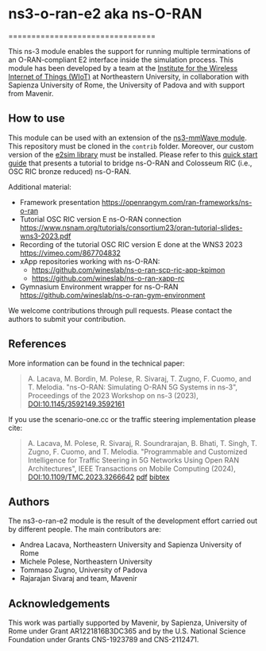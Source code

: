 # ns3-o-ran-e2 aka ns-O-RAN

================================

This ns-3 module enables the support for running multiple terminations of an O-RAN-compliant E2 interface inside the simulation process.
This module has been developed by a team at the [Institute for the Wireless Internet of Things (WIoT)](https://wiot.northeastern.edu) at Northeastern University, in collaboration with Sapienza University of Rome, the University of Padova and with support from Mavenir.

## How to use

This module can be used with an extension of the [ns3-mmWave module](https://github.com/wineslab/ns-o-ran-ns3-mmwave).
This repository must be cloned in the `contrib` folder.
Moreover, our custom version of the [e2sim library](https://github.com/wineslab/o-ran-e2sim) must be installed.
Please refer to this [quick start guide](https://openrangym.com/tutorials/ns-o-ran) that presents a tutorial to bridge ns-O-RAN and Colosseum RIC (i.e., OSC RIC bronze reduced) ns-O-RAN.

Additional material:

- Framework presentation https://openrangym.com/ran-frameworks/ns-o-ran 
- Tutorial OSC RIC version E ns-O-RAN connection  https://www.nsnam.org/tutorials/consortium23/oran-tutorial-slides-wns3-2023.pdf 
- Recording of the tutorial OSC RIC version E done at the WNS3 2023 https://vimeo.com/867704832 
- xApp repositories working with ns-O-RAN:
  - https://github.com/wineslab/ns-o-ran-scp-ric-app-kpimon 
  - https://github.com/wineslab/ns-o-ran-xapp-rc 
- Gymnasium Environment wrapper for ns-O-RAN https://github.com/wineslab/ns-o-ran-gym-environment

We welcome contributions through pull requests. Please contact the authors to submit your contribution.

## References

More information can be found in the technical paper:

> A. Lacava, M. Bordin, M. Polese, R. Sivaraj, T. Zugno, F. Cuomo, and T. Melodia. "ns-O-RAN: Simulating O-RAN 5G Systems in ns-3", Proceedings of the 2023 Workshop on ns-3 (2023), [DOI:10.1145/3592149.3592161](https://dl.acm.org/doi/abs/10.1145/3592149.3592161)

If you use the scenario-one.cc or the traffic steering implementation please cite:

>A. Lacava, M. Polese, R. Sivaraj, R. Soundrarajan, B. Bhati, T. Singh, T. Zugno, F. Cuomo, and T. Melodia. "Programmable and Customized Intelligence for Traffic Steering in 5G Networks Using Open RAN Architectures", IEEE Transactions on Mobile Computing (2024), [DOI:10.1109/TMC.2023.3266642](https://doi.org/10.1109/TMC.2023.3266642) [pdf](https://ieeexplore.ieee.org/document/10102369) [bibtex](https://ece.northeastern.edu/wineslab/wines_bibtex/andrea/LacavaAMC22.txt)

## Authors

The ns3-o-ran-e2 module is the result of the development effort carried out by different people. The main contributors are:

- Andrea Lacava, Northeastern University and Sapienza University of Rome
- Michele Polese, Northeastern University
- Tommaso Zugno, University of Padova
- Rajarajan Sivaraj and team, Mavenir

## Acknowledgements

This work was partially supported by Mavenir, by Sapienza, University of Rome under Grant AR1221816B3DC365 and by the U.S. National Science Foundation under Grants CNS-1923789 and CNS-2112471.
